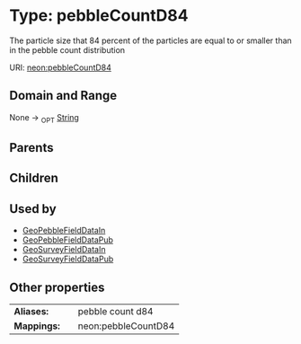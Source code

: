 
# Type: pebbleCountD84


The particle size that 84 percent of the particles are equal to or smaller than in the pebble count distribution

URI: [neon:pebbleCountD84](https://data.neonscience.org/pebbleCountD84)


## Domain and Range

None ->  <sub>OPT</sub> [String](types/String.md)

## Parents


## Children


## Used by

 * [GeoPebbleFieldDataIn](GeoPebbleFieldDataIn.md)
 * [GeoPebbleFieldDataPub](GeoPebbleFieldDataPub.md)
 * [GeoSurveyFieldDataIn](GeoSurveyFieldDataIn.md)
 * [GeoSurveyFieldDataPub](GeoSurveyFieldDataPub.md)

## Other properties

|  |  |  |
| --- | --- | --- |
| **Aliases:** | | pebble count d84 |
| **Mappings:** | | neon:pebbleCountD84 |

